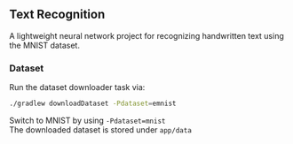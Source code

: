 ## Text Recognition
A lightweight neural network project for recognizing handwritten text using the MNIST dataset.

### Dataset
Run the dataset downloader task via:

```bash
./gradlew downloadDataset -Pdataset=emnist
```

Switch to MNIST by using `-Pdataset=mnist`  
The downloaded dataset is stored under `app/data`
